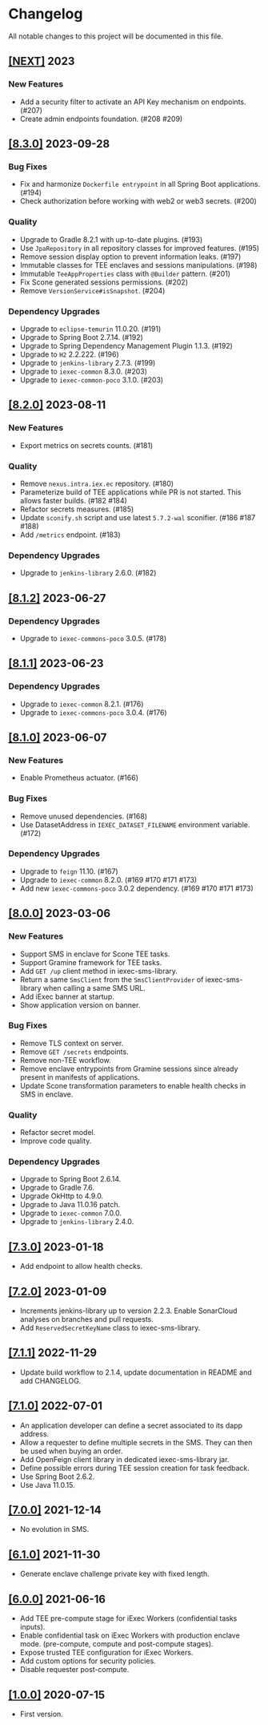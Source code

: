 # Changelog

All notable changes to this project will be documented in this file.

## [[NEXT]](https://github.com/iExecBlockchainComputing/iexec-sms/releases/tag/vNEXT) 2023

### New Features

- Add a security filter to activate an API Key mechanism on endpoints. (#207)
- Create admin endpoints foundation. (#208 #209)

## [[8.3.0]](https://github.com/iExecBlockchainComputing/iexec-sms/releases/tag/v8.3.0) 2023-09-28

### Bug Fixes

- Fix and harmonize `Dockerfile entrypoint` in all Spring Boot applications. (#194)
- Check authorization before working with web2 or web3 secrets. (#200)

### Quality

- Upgrade to Gradle 8.2.1 with up-to-date plugins. (#193)
- Use `JpaRepository` in all repository classes for improved features. (#195)
- Remove session display option to prevent information leaks. (#197)
- Immutable classes for TEE enclaves and sessions manipulations. (#198)
- Immutable `TeeAppProperties` class with `@Builder` pattern. (#201)
- Fix Scone generated sessions permissions. (#202)
- Remove `VersionService#isSnapshot`. (#204)

### Dependency Upgrades

- Upgrade to `eclipse-temurin` 11.0.20. (#191)
- Upgrade to Spring Boot 2.7.14. (#192)
- Upgrade to Spring Dependency Management Plugin 1.1.3. (#192)
- Upgrade to `H2` 2.2.222. (#196)
- Upgrade to `jenkins-library` 2.7.3. (#199)
- Upgrade to `iexec-common` 8.3.0. (#203)
- Upgrade to `iexec-common-poco` 3.1.0. (#203)

## [[8.2.0]](https://github.com/iExecBlockchainComputing/iexec-sms/releases/tag/v8.2.0) 2023-08-11

### New Features

- Export metrics on secrets counts. (#181)

### Quality

- Remove `nexus.intra.iex.ec` repository. (#180)
- Parameterize build of TEE applications while PR is not started. This allows faster builds. (#182 #184)
- Refactor secrets measures. (#185)
- Update `sconify.sh` script and use latest `5.7.2-wal` sconifier. (#186 #187 #188)
- Add `/metrics` endpoint. (#183)

### Dependency Upgrades

- Upgrade to `jenkins-library` 2.6.0. (#182)

## [[8.1.2]](https://github.com/iExecBlockchainComputing/iexec-sms/releases/tag/v8.1.2) 2023-06-27

### Dependency Upgrades

- Upgrade to `iexec-commons-poco` 3.0.5. (#178)

## [[8.1.1]](https://github.com/iExecBlockchainComputing/iexec-sms/releases/tag/v8.1.1) 2023-06-23

### Dependency Upgrades

- Upgrade to `iexec-common` 8.2.1. (#176)
- Upgrade to `iexec-commons-poco` 3.0.4. (#176)

## [[8.1.0]](https://github.com/iExecBlockchainComputing/iexec-sms/releases/tag/v8.1.0) 2023-06-07

### New Features

- Enable Prometheus actuator. (#166)

### Bug Fixes

- Remove unused dependencies. (#168)
- Use DatasetAddress in `IEXEC_DATASET_FILENAME` environment variable. (#172)

### Dependency Upgrades

- Upgrade to `feign` 11.10. (#167)
- Upgrade to `iexec-common` 8.2.0. (#169 #170 #171 #173)
- Add new `iexec-commons-poco` 3.0.2 dependency. (#169 #170 #171 #173)

## [[8.0.0]](https://github.com/iExecBlockchainComputing/iexec-sms/releases/tag/v8.0.0) 2023-03-06

### New Features

* Support SMS in enclave for Scone TEE tasks.
* Support Gramine framework for TEE tasks.
* Add `GET /up` client method in iexec-sms-library.
* Return a same `SmsClient` from the `SmsClientProvider` of iexec-sms-library when calling a same SMS URL.
* Add iExec banner at startup.
* Show application version on banner.

### Bug Fixes

* Remove TLS context on server.
* Remove `GET /secrets` endpoints.
* Remove non-TEE workflow.
* Remove enclave entrypoints from Gramine sessions since already present in manifests of applications.
* Update Scone transformation parameters to enable health checks in SMS in enclave.

### Quality

* Refactor secret model.
* Improve code quality.

### Dependency Upgrades

* Upgrade to Spring Boot 2.6.14.
* Upgrade to Gradle 7.6.
* Upgrade OkHttp to 4.9.0.
* Upgrade to Java 11.0.16 patch.
* Upgrade to `iexec-common` 7.0.0.
* Upgrade to `jenkins-library` 2.4.0.

## [[7.3.0]](https://github.com/iExecBlockchainComputing/iexec-sms/releases/tag/v7.3.0) 2023-01-18

* Add endpoint to allow health checks.

## [[7.2.0]](https://github.com/iExecBlockchainComputing/iexec-sms/releases/tag/v7.2.0) 2023-01-09

* Increments jenkins-library up to version 2.2.3. Enable SonarCloud analyses on branches and pull requests.
* Add `ReservedSecretKeyName` class to iexec-sms-library.

## [[7.1.1]](https://github.com/iExecBlockchainComputing/iexec-sms/releases/tag/v7.1.1) 2022-11-29

* Update build workflow to 2.1.4, update documentation in README and add CHANGELOG.

## [[7.1.0]](https://github.com/iExecBlockchainComputing/iexec-sms/releases/tag/v7.1.0) 2022-07-01

* An application developer can define a secret associated to its dapp address.
* Allow a requester to define multiple secrets in the SMS.
  They can then be used when buying an order.
* Add OpenFeign client library in dedicated iexec-sms-library jar.
* Define possible errors during TEE session creation for task feedback.
* Use Spring Boot 2.6.2.
* Use Java 11.0.15.

## [[7.0.0]](https://github.com/iExecBlockchainComputing/iexec-sms/releases/tag/v7.0.0) 2021-12-14

* No evolution in SMS.

## [[6.1.0]](https://github.com/iExecBlockchainComputing/iexec-sms/releases/tag/v6.1.0) 2021-11-30

* Generate enclave challenge private key with fixed length.

## [[6.0.0]](https://github.com/iExecBlockchainComputing/iexec-sms/releases/tag/v6.0.0) 2021-06-16

* Add TEE pre-compute stage for iExec Workers (confidential tasks inputs).
* Enable confidential task on iExec Workers with production enclave mode.
  (pre-compute, compute and post-compute stages).
* Expose trusted TEE configuration for iExec Workers.
* Add custom options for security policies.
* Disable requester post-compute.

## [[1.0.0]](https://github.com/iExecBlockchainComputing/iexec-sms/releases/tag/1.0.0) 2020-07-15

* First version.
